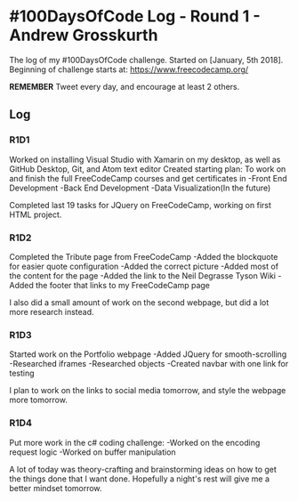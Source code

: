 # #100DaysOfCode Log - Round 1 - Andrew Grosskurth

The log of my #100DaysOfCode challenge. Started on [January, 5th 2018].
Beginning of challenge starts at: https://www.freecodecamp.org/

**REMEMBER**
Tweet every day, and encourage at least 2 others.

## Log

### R1D1
Worked on installing Visual Studio with Xamarin on my desktop, as well as GitHub Desktop, Git, and Atom text editor
Created starting plan: To work on and finish the full FreeCodeCamp courses and get certificates in
-Front End Development
-Back End Development
-Data Visualization(In the future)

Completed last 19 tasks for JQuery on FreeCodeCamp,
working on first HTML project.

### R1D2
Completed the Tribute page from FreeCodeCamp
-Added the blockquote for easier quote configuration
-Added the correct picture
-Added most of the content for the page
-Added the link to the Neil Degrasse Tyson Wiki
-Added the footer that links to my FreeCodeCamp page

I also did a small amount of work on the second webpage, but did a lot more research instead.

### R1D3
Started work on the Portfolio webpage
-Added JQuery for smooth-scrolling
-Researched iframes
-Researched objects
-Created navbar with one link for testing

I plan to work on the links to social media tomorrow, and style the webpage more tomorrow.

### R1D4
Put more work in the c# coding challenge:
-Worked on the encoding request logic
-Worked on buffer manipulation

A lot of today was theory-crafting and brainstorming ideas on how to get the things
done that I want done. Hopefully a night's rest will give me a better mindset tomorrow.

